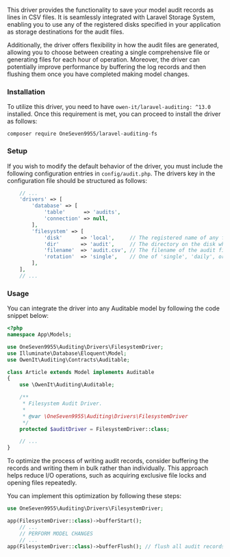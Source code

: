 This driver provides the functionality to save your model audit records as lines in CSV files. It is seamlessly integrated
with Laravel Storage System, enabling you to use any of the registered disks specified in your application as storage
destinations for the audit files.

Additionally, the driver offers flexibility in how the audit files are generated, allowing you to choose between creating
a single comprehensive file or generating files for each hour of operation. Moreover, the driver can potentially improve
performance by buffering the log records and then flushing them once you have completed making model changes.

### Installation

To utilize this driver, you need to have `owen-it/laravel-auditing: ^13.0` installed. Once this requirement is met, you
can proceed to install the driver as follows:

```
composer require OneSeven9955/laravel-auditing-fs
```

### Setup

If you wish to modify the default behavior of the driver, you must include the following configuration entries in
`config/audit.php`. The drivers key in the configuration file should be structured as follows:

```php
    // ...
    'drivers' => [
        'database' => [
            'table'      => 'audits',
            'connection' => null,
        ],
        'filesystem' => [
            'disk'      => 'local',     // The registered name of any filesystem disk in the application
            'dir'       => 'audit',     // The directory on the disk where the audit csv files will be saved
            'filename'  => 'audit.csv', // The filename of the audit file
            'rotation'  => 'single',    // One of 'single', 'daily', or 'hourly'
        ],
    ],
    // ...
```

### Usage

You can integrate the driver into any Auditable model by following the code snippet below:

```php
<?php
namespace App\Models;

use OneSeven9955\Auditing\Drivers\FilesystemDriver;
use Illuminate\Database\Eloquent\Model;
use OwenIt\Auditing\Contracts\Auditable;

class Article extends Model implements Auditable
{
    use \OwenIt\Auditing\Auditable;

    /**
     * Filesystem Audit Driver.
     *
     * @var \OneSeven9955\Auditing\Drivers\FilesystemDriver
     */
    protected $auditDriver = FilesystemDriver::class;

    // ...
}
```

To optimize the process of writing audit records, consider buffering the records and writing
them in bulk rather than individually. This approach helps reduce I/O operations, such as
acquiring exclusive file locks and opening files repeatedly.

You can implement this optimization by following these steps:

```php
use OneSeven9955\Auditing\Drivers\FilesystemDriver;

app(FilesystemDriver::class)->bufferStart();
    // ...
    // PERFORM MODEL CHANGES
    // ...
app(FilesystemDriver::class)->bufferFlush(); // flush all audit records into a file at once
```
